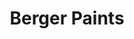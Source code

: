 ---
title: "Berger Paints"
url: /karachi/berger-paints-paint-market-bohrapir-boharpir/
shop: paint
---